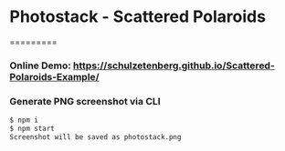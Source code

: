 # Photostack - Scattered Polaroids
=========

### Online Demo: https://schulzetenberg.github.io/Scattered-Polaroids-Example/

### Generate PNG screenshot via CLI
```sh
$ npm i
$ npm start
Screenshot will be saved as photostack.png
```
